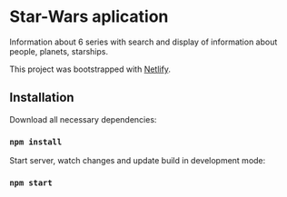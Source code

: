 # Star-Wars aplication

Information about 6 series with search and display of information about people, planets, starships.

This project was bootstrapped with [Netlify](https://app.netlify.com).

## Installation

Download all necessary dependencies:

### `npm install`

Start server, watch changes and update build in development mode:

### `npm start`
